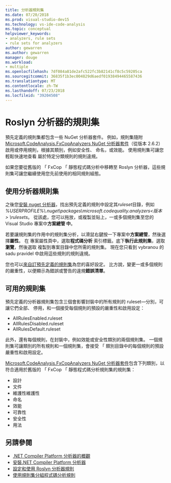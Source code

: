 ```yaml
---
title: 分析器規則集
ms.date: 07/20/2018
ms.prod: visual-studio-dev15
ms.technology: vs-ide-code-analysis
ms.topic: conceptual
helpviewer_keywords:
- analyzers, rule sets
- rule sets for analyzers
author: gewarren
ms.author: gewarren
manager: douge
ms.workload:
- multiple
ms.openlocfilehash: 7df084a81de2afc522fc3b82141cf8c5c59205ca
ms.sourcegitcommit: 36835f1b3ec004829d6aedf01938494465587436
ms.translationtype: MT
ms.contentlocale: zh-TW
ms.lasthandoff: 07/23/2018
ms.locfileid: "39204508"
---
```

# <a name="rule-sets-for-roslyn-analyzers"></a>Roslyn 分析器的規則集

預先定義的規則集都包含一些 NuGet 分析器套件。 例如，規則集隨附[Microsoft.CodeAnalysis.FxCopAnalyzers NuGet 分析器套件](https://www.nuget.org/packages/Microsoft.CodeAnalysis.FxCopAnalyzers/)（從版本 2.6.2） 啟用或停用規則，根據其類別，例如安全性、 命名，或效能。 使用規則集可讓您輕鬆快速地查看 屬於特定分類規則的規則違規。

如果您要從舊版的 「 FxCop 「 靜態程式碼分析中移轉至 Roslyn 分析器，這些規則集可讓您繼續使用您先前使用的相同規則組態。

## <a name="use-analyzer-rule-sets"></a>使用分析器規則集

之後您[安裝 nuget 分析器](install-roslyn-analyzers.md)，找出預先定義的規則中設定其*ruleset*目錄，例如 *%USERPROFILE%\\.nuget\packages\microsoft.codequality.analyzers\<版本 > \rulesets*。 從該處，您可以拖放，或複製並貼上，一或多個規則集至您的 Visual Studio 專案中**方案總管 中**。

若要讓規則集的作用中的規則集分析，以滑鼠右鍵按一下專案中**方案總管**，然後選擇**屬性**。 在 專案屬性頁中，選取**程式碼分析** 索引標籤。底下**執行此規則集**，選取**瀏覽**，然後選取 複製到專案目錄中您所需的規則集。 現在您只看到 vybranou 的 sadu pravidel 中啟用這些規則的規則違規。

您也可以[來自訂預先定義的規則集](how-to-create-a-custom-rule-set.md#create-a-custom-rule-set)為您的喜好設定。 比方說，變更一或多個規則的嚴重性，以便顯示為錯誤或警告的違規**錯誤清單**。

## <a name="available-rule-sets"></a>可用的規則集

預先定義的分析器規則集包含三個會影響封裝中的所有規則的 ruleset&mdash;分別，可讓它們全部、 停用，和一個接受每個規則的預設的嚴重性和啟用設定：

- AllRulesEnabled.ruleset
- AllRulesDisabled.ruleset
- AllRulesDefault.ruleset

此外，還有每個規則，在封裝中，例如效能或安全性類別的兩個規則集。 一個規則集可讓類別的所有規則和一個規則集，會接受 「 類別目錄中的每個規則的預設嚴重性和啟用設定。

 [Microsoft.CodeAnalysis.FxCopAnalyzers NuGet 分析器套件](https://www.nuget.org/packages/Microsoft.CodeAnalysis.FxCopAnalyzers/)包含下列類別，以符合適用於舊版的 「 FxCop 「 靜態程式碼分析規則集的規則集：

- 設計
- 文件
- 維護性維護性
- 命名
- 效能
- 可靠性
- 安全性
- 用法

## <a name="see-also"></a>另請參閱

- [.NET Compiler Platform 分析器的概觀](roslyn-analyzers-overview.md)
- [安裝.NET Compiler Platform 分析器](install-roslyn-analyzers.md)
- [設定和使用 Roslyn 分析器規則](use-roslyn-analyzers.md)
- [使用規則集分組程式碼分析規則](using-rule-sets-to-group-code-analysis-rules.md)